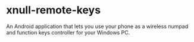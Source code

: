 # xnull-remote-keys
An Android application that lets you use your phone as a wireless numpad and function keys controller for your Windows PC.

